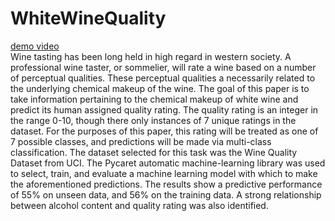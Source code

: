 # WhiteWineQuality
[demo video](https://youtu.be/QFPVYCVupL4)  
Wine tasting has been long held in high regard in western society. A professional wine taster, or sommelier, will rate a wine based on a number of perceptual qualities. These perceptual qualities a necessarily related to the underlying chemical makeup of the wine. The goal of this paper is to take information pertaining to the chemical makeup of white wine and predict its human assigned quality rating. The quality rating is an integer in the range 0-10, though there only instances of 7 unique ratings in the dataset. For the purposes of this paper, this rating will be treated as one of 7 possible classes, and predictions will be made via multi-class classification. The dataset selected for this task was the Wine Quality Dataset from UCI. The Pycaret automatic machine-learning library was used to select, train, and evaluate a machine learning model with which to make the aforementioned predictions. The results show a predictive performance of 55% on unseen data, and 56% on the training data. A strong relationship between alcohol content and quality rating was also identified.
